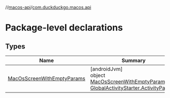 //[macos-api](../../index.md)/[com.duckduckgo.macos.api](index.md)

# Package-level declarations

## Types

| Name | Summary |
|---|---|
| [MacOsScreenWithEmptyParams](-mac-os-screen-with-empty-params/index.md) | [androidJvm]<br>object [MacOsScreenWithEmptyParams](-mac-os-screen-with-empty-params/index.md) : [GlobalActivityStarter.ActivityParams](../../../navigation-api/navigation-api/com.duckduckgo.navigation.api/-global-activity-starter/-activity-params/index.md) |
